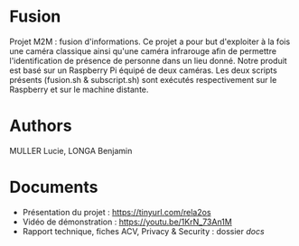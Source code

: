 # Fusion
Projet M2M : fusion d'informations.
Ce projet a pour but d'exploiter à la fois une caméra classique ainsi qu'une caméra infrarouge afin de permettre l'identification de présence de personne dans un lieu donné. Notre produit est basé sur un Raspberry Pi équipé de deux caméras. Les deux scripts présents (fusion.sh & subscript.sh) sont exécutés respectivement sur le Raspberry et sur le machine distante.

# Authors
MULLER Lucie, LONGA Benjamin

# Documents
- Présentation du projet : https://tinyurl.com/rela2os
- Vidéo de démonstration : https://youtu.be/1KrN_73An1M
- Rapport technique, fiches ACV, Privacy & Security : dossier *docs*
